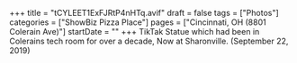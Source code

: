 +++
title = "tCYLEET1ExFJRtP4nHTq.avif"
draft = false
tags = ["Photos"]
categories = ["ShowBiz Pizza Place"]
pages = ["Cincinnati, OH (8801 Colerain Ave)"]
startDate = ""
+++
TikTak Statue which had been in Colerains tech room for over a decade, Now at Sharonville. (September 22, 2019)
